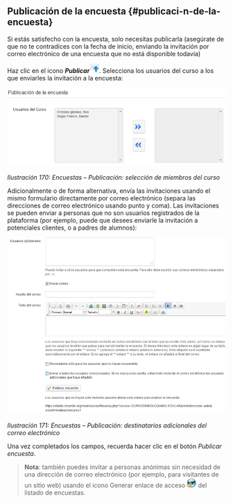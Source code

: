 ## Publicación de la encuesta {#publicaci-n-de-la-encuesta}

Si estás satisfecho con la encuesta, solo necesitas publicarla (asegúrate de que no te contradices con la fecha de inicio, enviando la invitación por correo electrónico de una encuesta que no está disponible todavía)

Haz clic en el icono _**Publicar**_![](../assets/graphics293.png). Selecciona los usuarios del curso a los que enviarles la invitación a la encuesta:

![](../assets/images226.png)

*Ilustración 170: Encuestas – Publicación: selección de miembros del curso*

Adicionalmente o de forma alternativa, envía las invitaciones usando el mismo formulario directamente por correo electrónico (separa las direcciones de correo electrónico usando punto y coma). Las invitaciones se pueden enviar a personas que no son usuarios registrados de la plataforma (por ejemplo, puede que desees enviarle la invitación a potenciales clientes, o a padres de alumnos):

![](../assets/graphics296.png)

*Ilustración 171: Encuestas – Publicación: destinatarios adicionales del correo electrónico*

Una vez completados los campos, recuerda hacer clic en el botón _Publicar encuesta_.

> **Nota**: también puedes invitar a personas anónimas sin necesidad de una dirección de correo electrónico (por ejemplo, para visitantes de un sitio web) usando el icono Generar enlace de acceso ![](../assets/graphics294.png) del listado de encuestas.